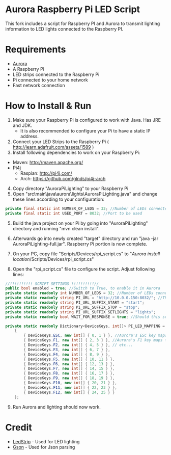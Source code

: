 # Aurora Raspberry Pi LED Script

This fork includes a script for Raspberry PI and Aurora to transmit lighting information to LED lights connected to the Raspberry PI.

# Requirements
* [Aurora](https://github.com/antonpup/Aurora)
* A Raspberry Pi
* LED strips connected to the Raspberry Pi
* Pi connected to your home network
* Fast network connection

# How to Install & Run
1. Make sure your Raspberry Pi is configured to work with Java. Has JRE and JDK.
   - It is also recommended to configure your Pi to have a static IP address.
2. Connect your LED Strips to the Raspberry Pi ( http://learn.adafruit.com/assets/1589 )
3. Install following dependencies to work on your Raspberry Pi:
 - Maven: http://maven.apache.org/
 - Pi4j
	- Raspian: http://pi4j.com/
	- Arch: https://github.com/glnds/pi4j-arch
4. Copy directory "AuroraPiLighting" to your Raspberry Pi
5. Open "src\main\java\aurora\lights\AuroraPiLighting.java" and change these lines according to your configuration:
``` Java
private final static int NUMBER_OF_LEDS = 32; //Number of LEDs connected to your Raspberry pi
private final static int USED_PORT = 8032; //Port to be used
```
5. Build the java project on your Pi by going into "AuroraPiLighting" directory and running "mvn clean install".
6. Afterwards go into newly created "target" directory and run "java -jar AuroraPiLighting-full.jar". Raspberry Pi portion is now complete.

7. On your PC, copy file "Scripts/Devices/rpi_script.cs" to "*Aurora install location*/Scripts/Devices/rpi_script.cs"
8. Open the "rpi_script.cs" file to configure the script. Adjust following lines:
``` C#
//!!!!!!!!!! SCRIPT SETTINGS !!!!!!!!!!//
public bool enabled = true; //Switch to True, to enable it in Aurora
private static readonly int NUMBER_OF_LEDS = 32; //Number of LEDs connected to your Raspberry pi
private static readonly string PI_URL = "http://10.0.0.150:8032/"; //The URL of your Pi (to which requests will be sent to)
private static readonly string PI_URL_SUFFIX_START = "start";
private static readonly string PI_URL_SUFFIX_STOP = "stop";
private static readonly string PI_URL_SUFFIX_SETLIGHTS = "lights";
private static readonly bool WAIT_FOR_RESPONSE = true; //Should this script wait for a response from Raspberry pi

private static readonly Dictionary<DeviceKeys, int[]> PI_LED_MAPPING = new Dictionary<DeviceKeys, int[]>()
    {
        { DeviceKeys.ESC, new int[] { 0, 1 } }, //Aurora's ESC key maps to PI's LED lights 0 and 1
        { DeviceKeys.F1, new int[] { 2, 3 } }, //Aurora's F1 key maps to PI's LED lights 2 and 1
        { DeviceKeys.F2, new int[] { 4, 5 } }, // etc...
        { DeviceKeys.F3, new int[] { 6, 7 } },
        { DeviceKeys.F4, new int[] { 8, 9 } },
        { DeviceKeys.F5, new int[] { 10, 11 } },
        { DeviceKeys.F6, new int[] { 12, 13 } },
        { DeviceKeys.F7, new int[] { 14, 15 } },
        { DeviceKeys.F8, new int[] { 16, 17 } },
        { DeviceKeys.F9, new int[] { 18, 19 } },
        { DeviceKeys.F10, new int[] { 20, 21 } },
        { DeviceKeys.F11, new int[] { 22, 23 } },
        { DeviceKeys.F12, new int[] { 24, 25 } }
    };
```

9. Run Aurora and lighting should now work.

# Credit
* [LedStrip](https://github.com/glnds/LedStrip) - Used for LED lighting
* [Gson](https://github.com/google/gson) - Used for Json parsing